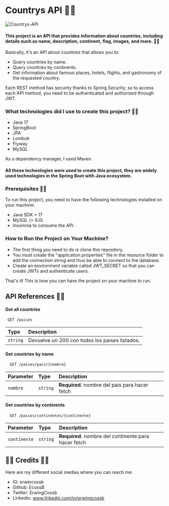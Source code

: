 # Countrys API 🧑‍💻 

![Countrys-API](https://socialify.git.ci/EcossB/Countrys-API/image?font=Jost&language=1&logo=https%3A%2F%2Fth.bing.com%2Fth%2Fid%2FR.5f2ab7897d6c8b40c9e70eb400a833b2%3Frik%3D4veMJFnCYZJVTA%26pid%3DImgRaw%26r%3D0&name=1&pattern=Diagonal%20Stripes&theme=Light)

#### This project is an API that provides information about countries, including details such as name, description, continent, flag, images, and more. 🧑‍💻 

Basically, it's an API about countries that allows you to:

* Query countries by name.
* Query countries by continents.
* Get information about famous places, hotels, flights, and gastronomy of the requested country.

Each REST method has security thanks to Spring Security, so to access each API method, you need to be authenticated and authorized through JWT.

### What technologies did I use to create this project? 🧑‍💻 

* Java 17
* SpringBoot
* JPA
* Lombok
* Flyway
* MySQL 

As a dependency manager, I used Maven.

#### All these technologies were used to create this project, they are widely used technologies in the Spring Boot with Java ecosystem.

### Prerequisites 🧑‍💻 

To run this project, you need to have the following technologies installed on your machine:

* Java SDK > 17 
* MySQL (> 8.0)
* Insomnia to consume the API. 

### How to Run the Project on Your Machine?

* The first thing you need to do is clone this repository.
* You must create the "application.properties" file in the resource folder to add the connection string and thus be able to connect to the database.
* Create an environment variable called JWT_SECRET so that you can create JWTs and authenticate users.

That's it! This is how you can have the project on your machine to run.

## API References 🧑‍💻 

#### Get all countries

```http
 GET /paises
```

| Type     | Description                |
| :------- | :------------------------- |
| `string` | Devuelve un 200 con todos los paises listados. |

#### Get countries by name

```http
  GET /paises/pais/{nombre}
```

| Parameter | Type     | Description                       |
| :-------- | :------- | :-------------------------------- |
| `nombre`      | `string` | **Required**. nombre del pais para hacer fetch |

#### Get countries by continents

```http
  GET /paises/continentes/{continente}
```

| Parameter | Type     | Description                       |
| :-------- | :------- | :-------------------------------- |
| `continente`      | `string` | **Required**. nombre del continente para hacer fetch |

## 🧑‍💻 Credits 🧑‍💻
Here are my different social medias where you can reach me:
* IG: erwincossb
* Github: EcossB
* Twitter: ErwingCossb
* Linkedin: www.linkedin.com/in/erwingcossb
